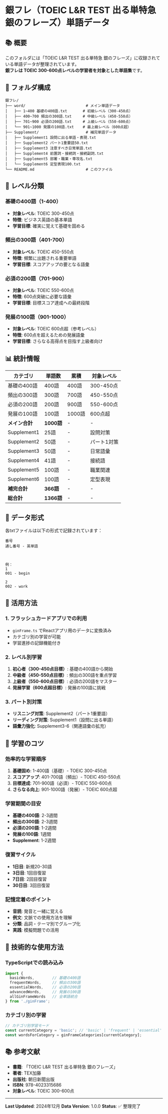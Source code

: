 # 銀フレ（TOEIC L&R TEST 出る単特急 銀のフレーズ）単語データ

## 📚 概要

このフォルダには「TOEIC L&R TEST 出る単特急 銀のフレーズ」に収録されている単語データが整理されています。  
**銀フレは TOEIC 300-600点レベルの学習者を対象とした単語集**です。

## 📁 フォルダ構成

```
銀フレ/
├── word/                           # メイン単語データ
│   ├── 1~400 基礎の400語.txt       # 初級レベル（300-450点）
│   ├── 400~700 頻出の300語.txt     # 中級レベル（450-550点）  
│   ├── 701~900 必須の200語.txt     # 上級レベル（550-600点）
│   └── 901~1000 発展の100語.txt    # 最上級レベル（600点超）
├── Supplement/                     # 補完単語データ
│   ├── Supplement1 設問に出る単語・表現.txt
│   ├── Supplement2 パート1重要語50.txt
│   ├── Supplement3 注意すべき日常単語.txt
│   ├── Supplement4 前置詞・接続詞・接続副詞.txt
│   ├── Supplement5 部署・職業・専攻名.txt
│   └── Supplement6 定型表現100.txt
└── README.md                       # このファイル
```

## 🎯 レベル分類

### 基礎の400語（1-400）
- **対象レベル**: TOEIC 300-450点
- **特徴**: ビジネス英語の基本単語
- **学習目標**: 確実に覚えて基礎を固める

### 頻出の300語（401-700）  
- **対象レベル**: TOEIC 450-550点
- **特徴**: 頻繁に出題される重要単語
- **学習目標**: スコアアップの要となる語彙

### 必須の200語（701-900）
- **対象レベル**: TOEIC 550-600点  
- **特徴**: 600点突破に必要な語彙
- **学習目標**: 目標スコア達成への最終段階

### 発展の100語（901-1000）
- **対象レベル**: TOEIC 600点超（参考レベル）
- **特徴**: 600点を超えるための発展語彙
- **学習目標**: さらなる高得点を目指す上級者向け

## 📊 統計情報

| カテゴリ | 単語数 | 累積 | 対象レベル |
|---------|--------|------|-----------|
| 基礎の400語 | 400語 | 400語 | 300-450点 |
| 頻出の300語 | 300語 | 700語 | 450-550点 |
| 必須の200語 | 200語 | 900語 | 550-600点 |
| 発展の100語 | 100語 | 1000語 | 600点超 |
| **メイン合計** | **1000語** | - | - |
| Supplement1 | 25語 | - | 設問対策 |
| Supplement2 | 50語 | - | パート1対策 |
| Supplement3 | 50語 | - | 日常語彙 |
| Supplement4 | 41語 | - | 接続語 |
| Supplement5 | 100語 | - | 職業関連 |
| Supplement6 | 100語 | - | 定型表現 |
| **補完合計** | **366語** | - | - |
| **総合計** | **1366語** | - | - |

## 🔄 データ形式

各txtファイルは以下の形式で記録されています：

```
番号
通し番号 - 英単語



例：
1
001 - begin

2
002 - work
```

## 📝 活用方法

### 1. フラッシュカードアプリでの利用
- `ginFrame.ts` でReactアプリ用のデータに変換済み
- カテゴリ別の学習が可能
- 学習進捗の記録機能付き

### 2. レベル別学習
1. **初心者（300-450点目標）**: 基礎の400語から開始
2. **中級者（450-550点目標）**: 頻出の300語を重点学習  
3. **上級者（550-600点目標）**: 必須の200語をマスター
4. **発展学習（600点超目標）**: 発展の100語に挑戦

### 3. パート別対策
- **リスニング対策**: Supplement2（パート1重要語）
- **リーディング対策**: Supplement1（設問に出る単語）
- **語彙力強化**: Supplement3-6（関連語彙の拡充）

## 🎨 学習のコツ

### 効率的な学習順序
1. **基礎固め**: 1-400語（基礎）- TOEIC 300-450点
2. **スコアアップ**: 401-700語（頻出）- TOEIC 450-550点  
3. **目標達成**: 701-900語（必須）- TOEIC 550-600点
4. **さらなる向上**: 901-1000語（発展）- TOEIC 600点超

### 学習期間の目安
- **基礎の400語**: 2-3週間
- **頻出の300語**: 2-3週間  
- **必須の200語**: 1-2週間
- **発展の100語**: 1週間
- **Supplement**: 1-2週間

### 復習サイクル
- **1日目**: 新規20-30語
- **3日目**: 1回目復習
- **7日目**: 2回目復習  
- **30日目**: 3回目復習

### 記憶定着のポイント
- **音読**: 発音と一緒に覚える
- **例文**: 文脈での使用方法を理解
- **分類**: 品詞・テーマ別でグループ化
- **実践**: 模擬問題での活用

## 🔧 技術的な使用方法

### TypeScriptでの読み込み
```typescript
import { 
  basicWords,        // 基礎の400語
  frequentWords,     // 頻出の300語  
  essentialWords,    // 必須の200語
  advancedWords,     // 発展の100語
  allGinFrameWords   // 全単語統合
} from './ginFrame';
```

### カテゴリ別の学習
```typescript
// カテゴリ別学習モード
const currentCategory = 'basic'; // 'basic' | 'frequent' | 'essential' | 'advanced'
const wordsForCategory = ginFrameCategories[currentCategory];
```

## 📚 参考文献

- **書籍**: 「TOEIC L&R TEST 出る単特急 銀のフレーズ」
- **著者**: TEX加藤
- **出版社**: 朝日新聞出版
- **ISBN**: 978-4023315686
- **対象レベル**: TOEIC 300-600点

---

**Last Updated**: 2024年12月
**Data Version**: 1.0.0
**Status**: ✅ 整理完了 